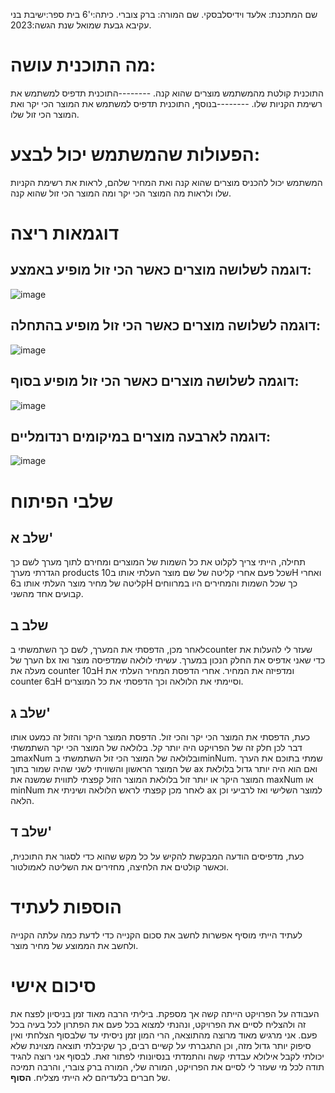
שם המתכנת: אלעד וידיסלבסקי.
שם המורה: ברק צוברי.
כיתה:י'6
בית ספר:ישיבת בני עקיבא גבעת שמואל
שנת הגשה:2023.
# מה התוכנית עושה:
התוכנית קולטת מהמשתמש מוצרים שהוא קנה.
--------התוכנית תדפיס למשתמש את רשימת הקניות שלו.
--------בנוסף, התוכנית תדפיס למשתמש את המוצר הכי יקר ואת המוצר הכי זול שלו.
# הפעולות שהמשתמש יכול לבצע:
המשתמש יכול להכניס מוצרים שהוא קנה ואת המחיר שלהם, לראות את רשימת הקניות שלו ולראות מה המוצר הכי יקר ומה המוצר הכי זול שהוא קנה.
# דוגמאות ריצה
## דוגמה לשלושה מוצרים כאשר הכי זול מופיע באמצע:
![image](https://github.com/baraksu/ShoppingCard/assets/132655967/71f9b91e-73a8-45da-a148-e5862cffe1f6)

## דוגמה לשלושה מוצרים כאשר הכי זול מופיע בהתחלה:
![image](https://github.com/baraksu/ShoppingCard/assets/132655967/5fbd5afa-259c-4713-b7d9-060a401228fd)

## דוגמה לשלושה מוצרים כאשר הכי זול מופיע בסוף:
![image](https://github.com/baraksu/ShoppingCard/assets/132655967/f8ef4829-c64a-4d13-a160-2697d467a36b)

## דוגמה לארבעה מוצרים במיקומים רנדומליים:
![image](https://github.com/baraksu/ShoppingCard/assets/132655967/eaf35a41-0de1-427c-8ad5-4c29d5229a6b)


# שלבי הפיתוח
## שלב א'
תחילה, הייתי צריך לקלוט את כל השמות של המוצרים ומחירם לתוך מערך לשם כך הגדרתי מערך products שכל פעם אחרי קליטה של שם מוצר העלתי אותו ב10H ואחרי קליטה של מחיר מוצר העלתי אותו ב6H כך שכל השמות והמחירים היו במרווחים קבועים אחד מהשני.
## שלב ב
לאחר מכן, הדפסתי את המערך, לשם כך השתמשתי בcounter שעזר לי להעלות את הערך של bx כדי שאני אדפיס את החלק הנכון במערך. עשיתי לולאה שמדפיסה מוצר ואז מעלה את counter ב10H ומדפיזה את המחיר. אחרי הדפסת המחיר העלתי את counter ב6H וסיימתי את הלולאה וכך הדפסתי את כל המוצרים.
## שלב ג'
כעת, הדפסתי את המוצר הכי יקר והכי זול. הדפסת המוצר היקר והזול זה כמעט אותו דבר לכן חלק זה של הפרויקט היה יותר קל. בלולאה של המוצר הכי יקר השתמשתי בmaxNum ובלולאה של המוצר הכי זול השתמשתי בminNum. שמתי בתוכם את הערך של המוצר הראשון והשוויתי לשני שהיה שמור בתוך ax ואם הוא היה יותר גדול בלולאת המוצר היקר או יותר זול בלולאת המוצר הזול קפצתי לתווית שמשנה את maxNum או minNum לאחר מכן קפצתי לראש הלולאה ושיניתי את ax למוצר השלישי ואז לרביעי וכן הלאה.
## שלב ד'
כעת, מדפיסים הודעה המבקשת להקיש על כל מקש שהוא כדי לסגור את התוכנית, וכאשר קולטים את הלחיצה, מחזירים את השליטה לאמולטור.
# הוספות לעתיד
לעתיד הייתי מוסיף אפשרות לחשב את סכום הקנייה כדי לדעת כמה עלתה הקנייה ולחשב את הממוצע של מחיר מוצר.
# סיכום אישי
העבודה על הפרויקט הייתה קשה אך מספקת. ביליתי הרבה מאוד זמן בניסיון לפצח את זה ולהצליח לסיים את הפרויקט, ונהנתי למצוא בכל פעם את הפתרון לכל בעיה בכל פעם. אני מרגיש מאוד מרוצה מהתוצאה, הרי המון זמן ניסיתי עד שלבסוף הצלחתי ואין סיפוק יותר גדול מזה, וכן התגברתי על קשיים רבים, כך שקיבלתי תוצאה מצוינת שלא יכולתי לקבל אילולא עבדתי קשה והתמדתי בנסיונותי לפתור זאת. לבסוף אני רוצה להגיד תודה לכל מי שעזר לי לסיים את הפרויקט, המורה שלי, המורה ברק צוברי, והרבה תמיכה של חברים בלעדיהם לא הייתי מצליח. **הסוף**.
